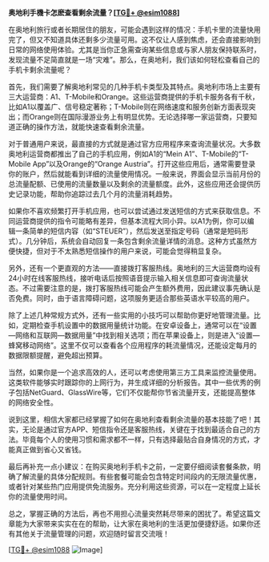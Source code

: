 **奥地利手機卡怎麽查看剩余流量？[[TG💪+ @esim1088](https://t.me/s/esim1088)]**

在奥地利旅行或者长期居住的朋友，可能会遇到这样的情况：手机卡里的流量快用完了，但又不知道具体还剩多少流量可用。这不仅让人感到焦虑，还会直接影响到日常的网络使用体验。尤其是当你正急需查询某些信息或与家人朋友保持联系时，发现流量不足简直就是一场“灾难”。那么，在奥地利，我们该如何轻松查看自己的手机卡剩余流量呢？

首先，我们需要了解奥地利常见的几种手机卡类型及其特点。奥地利市场上主要有三大运营商：A1、T-Mobile和Orange。这些运营商提供的手机卡服务各有千秋，比如A1以覆盖广、信号稳定著称；T-Mobile则在网络速度和服务创新方面表现突出；而Orange则在国际漫游业务上有明显优势。无论选择哪一家运营商，只要知道正确的操作方法，就能快速查看剩余流量。

对于普通用户来说，最直接的方式就是通过官方应用程序来查询流量状况。大多数奥地利运营商都推出了自己的手机应用，例如A1的“Mein A1”、T-Mobile的“T-Mobile App”以及Orange的“Orange Austria”。打开这些应用后，通常需要登录你的账户，然后就能看到详细的流量使用情况。一般来说，界面会显示当前月份的总流量配额、已使用的流量数量以及剩余的流量额度。此外，这些应用还会提供历史记录功能，帮助你追踪过去几个月的流量消耗趋势。

如果你不喜欢频繁打开手机应用，也可以尝试通过发送短信的方式来获取信息。不同运营商提供的指令可能略有差异，但基本流程大同小异。以A1为例，你可以编辑一条简单的短信内容（如“STEUER”），然后发送至指定号码（通常是短码形式）。几分钟后，系统会自动回复一条包含剩余流量详情的消息。这种方式虽然方便快捷，但对于不太熟悉短信操作的用户来说，可能会觉得稍显复杂。

另外，还有一个更直观的方法——直接拨打客服热线。奥地利的三大运营商均设有24小时在线客服热线，接听电话后按照语音提示输入相关信息即可查询流量状态。不过需要注意的是，拨打客服热线可能会产生额外费用，因此建议事先确认是否免费。同时，由于语言障碍问题，这项服务更适合那些英语水平较高的用户。

除了上述几种常规方式外，还有一些实用的小技巧可以帮助你更好地管理流量。比如，定期检查手机设置中的数据用量统计功能。在安卓设备上，通常可以在“设置—网络和互联网—数据用量”中找到相关选项；而在苹果设备上，则是进入“设置—蜂窝移动网络”。这里不仅可以查看各个应用程序的耗流量情况，还能设定每月的数据限额提醒，避免超出预算。

当然，如果你是一个追求高效的人，还可以考虑使用第三方工具来监控流量使用。这类软件能够实时跟踪你的上网行为，并生成详细的分析报告。其中一些优秀的例子包括NetGuard、GlassWire等，它们不仅能帮你节省流量开支，还能提高整体的网络安全性。

说到这里，相信大家都已经掌握了如何在奥地利查看剩余流量的基本技能了吧！其实，无论是通过官方APP、短信指令还是客服热线，关键在于找到最适合自己的方法。毕竟每个人的使用习惯和需求都不一样，只有选择最贴合自身情况的方式，才能真正做到省心又省钱。

最后再补充一点小建议：在购买奥地利手机卡之前，一定要仔细阅读套餐条款，明确了解流量的具体分配规则。有些套餐可能会包含特定时间段内的无限流量优惠，或者针对某些热门应用提供免流服务。充分利用这些资源，可以在一定程度上延长你的流量使用时间。

总之，掌握正确的方法后，再也不用担心流量突然耗尽带来的困扰了。希望这篇文章能为大家带来实实在在的帮助，让大家在奥地利的生活更加便捷舒适。如果你还有其他关于流量管理的问题，欢迎随时留言交流哦！

[[TG💪+ @esim1088](https://t.me/s/esim1088) ![Image](https://i.postimg.cc/4NQfJmqS/Snipaste-2025-05-13-00-14-12.png)]